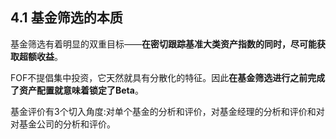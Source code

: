 ## 4.1 基金筛选的本质

基金筛选有着明显的双重目标——**在密切跟踪基准大类资产指数的同时，尽可能获取超额收益**。

FOF不提倡集中投资，它天然就具有分散化的特征。因此**在基金筛选进行之前完成了资产配置就意味着锁定了Beta**。

基金评价有3个切入角度:对单个基金的分析和评价，对基金经理的分析和评价和对对基金公司的分析和评价。